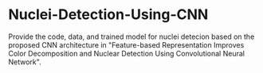 # Nuclei-Detection-Using-CNN
Provide the code, data, and trained model for nuclei detecion based on the proposed CNN architecture in "Feature-based Representation Improves Color Decomposition and Nuclear Detection Using Convolutional Neural Network".
